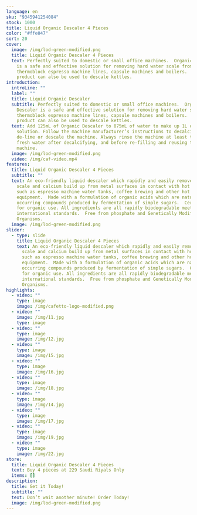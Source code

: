 ```yaml
---
language: en
sku: "9345941254084"
stock: 1000
title: Liquid Organic Descaler 4 Pieces
color: "#ffe047"
sort: 20
cover:
  image: /img/lod-green-modified.png
  title: Liquid Organic Descaler 4 Pieces
  text: Perfectly suited to domestic or small office machines.  Organic Descaler
    is a safe and effective solution for removing hard water scale from
    thermoblock espresso machine lines, capsule machines and boilers.  This
    product can also be used to descale kettles.
introduction:
  introLine: ""
  label: ""
  title: Liquid Organic Descaler
  subtitle: Perfectly suited to domestic or small office machines.  Organic
    Descaler is a safe and effective solution for removing hard water scale from
    thermoblock espresso machine lines, capsule machines and boilers.  This
    product can also be used to descale kettles.
  text: Add 125mL of Organic Descaler to 875mL of water to make up 1L of descaling
    solution. Follow the machine manufacturer’s instructions to decalcify,
    de-lime or descale the machine. Always rinse the machine at least twice with
    fresh water after decalcifying, and before re-filling and reusing the
    machine.
  image: /img/lod-green-modified.png
  video: /img/caf-video.mp4
features:
  title: Liquid Organic Descaler 4 Pieces
  subtitle: ""
  text: An eco-friendly liquid descaler which rapidly and easily removes lime
    scale and calcium build up from metal surfaces in contact with hot water
    such as espresso machine water tanks, coffee brewing and other hot water
    equipment.  Made with a formulation of organic acids which are naturally
    occurring compounds produced by fermentation of simple sugars.  Certified
    for organic use. All ingredients are all rapidly biodegradable meeting
    international standards.  Free from phosphate and Genetically Modified
    Organisms.
  image: /img/lod-green-modified.png
slider:
  - type: slide
    title: Liquid Organic Descaler 4 Pieces
    text: An eco-friendly liquid descaler which rapidly and easily removes lime
      scale and calcium build up from metal surfaces in contact with hot water
      such as espresso machine water tanks, coffee brewing and other hot water
      equipment.  Made with a formulation of organic acids which are naturally
      occurring compounds produced by fermentation of simple sugars.  Certified
      for organic use. All ingredients are all rapidly biodegradable meeting
      international standards.  Free from phosphate and Genetically Modified
      Organisms.
highlights:
  - video: ""
    type: image
    image: /img/cafetto-logo-modified.png
  - video: ""
    image: /img/11.jpg
    type: image
  - video: ""
    type: image
    image: /img/12.jpg
  - video: ""
    type: image
    image: /img/15.jpg
  - video: ""
    type: image
    image: /img/16.jpg
  - video: ""
    type: image
    image: /img/18.jpg
  - video: ""
    type: image
    image: /img/14.jpg
  - video: ""
    type: image
    image: /img/17.jpg
  - video: ""
    type: image
    image: /img/19.jpg
  - video: ""
    type: image
    image: /img/22.jpg
store:
  title: Liquid Organic Descaler 4 Pieces
  text: Buy 4 pieces at 229 Saudi Riyals Only
  items: []
description:
  title: Get it Today!
  subtitle: ""
  text: Don’t wait another minute! Order Today!
  image: /img/lod-green-modified.png
---
```


